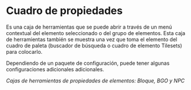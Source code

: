 # Cuadro de propiedades

Es una caja de herramientas que se puede abrir a través de un menú contextual del elemento seleccionado o del grupo de elementos. Esta caja de herramientas también se muestra una vez que toma el elemento del cuadro de paleta (buscador de búsqueda o cuadro de elemento Tilesets) para colocarlo.

Dependiendo de un paquete de configuración, puede tener algunas configuraciones adicionales adicionales.

_Cajas de herramientas de propiedades de elementos: Bloque, BGO y NPC_

<ImageZoom 
  alt="box"
  url="screenshots/LevelEditing/Items/Props_Block.png"
  width="200px"
  :border="true" 
/>
<ImageZoom 
  alt="box"
  url="screenshots/LevelEditing/Items/Props_BGO.png"
  width="200px"
  :border="true" 
/>
<ImageZoom 
  alt="box"
  url="screenshots/LevelEditing/Items/Props_NPC_Container.png"
  width="200px"
  :border="true" 
/>
